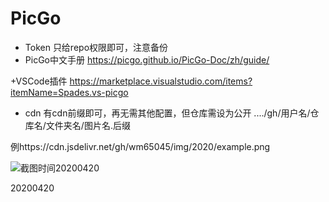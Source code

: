 # PicGo


+ Token 只给repo权限即可，注意备份
+ PicGo中文手册
https://picgo.github.io/PicGo-Doc/zh/guide/

+VSCode插件 https://marketplace.visualstudio.com/items?itemName=Spades.vs-picgo
+ cdn 有cdn前缀即可，再无需其他配置，但仓库需设为公开
..../gh/用户名/仓库名/文件夹名/图片名.后缀

例https://cdn.jsdelivr.net/gh/wm65045/img/2020/example.png

![截图时间20200420](https://cdn.jsdelivr.net/gh/wm65045/img/2020/example.png)


20200420
